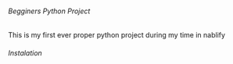 ###### Begginers Python Project
This is my first ever proper python project during my time in nablify


###### Instalation